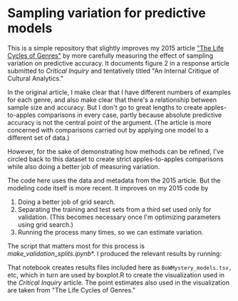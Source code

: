 Sampling variation for predictive models
========================================

This is a simple repository that slightly improves my 2015 article ["The Life Cycles of Genres"](http://culturalanalytics.org/2016/05/the-life-cycles-of-genres/) by more carefully measuring the effect of sampling variation on predictive accuracy. It documents figure 2 in a response article submitted to *Critical Inquiry* and tentatively titled "An Internal Critique of Cultural Analytics."

In the original article, I make clear that I have different numbers of examples for each genre, and also make clear that there's a relationship between sample size and accuracy. But I don't go to great lengths to create apples-to-apples comparisons in every case, partly because absolute predictive accuracy is not the central point of the argument. (The article is more concerned with comparisons carried out by applying one model to a different set of data.)

However, for the sake of demonstrating how methods can be refined, I've circled back to this dataset to create strict apples-to-apples comparisons while also doing a better job of measuring variation.

The code here uses the data and metadata from the 2015 article. But the modeling code itself is more recent. It improves on my 2015 code by

1. Doing a better job of grid search.
2. Separating the training and test sets from a third set used only for validation. (This becomes necessary once I'm optimizing parameters using grid search.)
3. Running the process many times, so we can estimate variation.

The script that matters most for this process is *make_validation_splits.ipynb**.  I produced the relevant results by running:

That notebook creates results files included here as ```BoWMystery_models.tsv,``` etc, which in turn are used by boxplot.R to create the visualization used in the *Critical Inquiry* article. The point estimates also used in the visualization are taken from "The Life Cycles of Genres."
